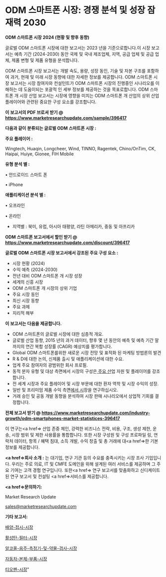 # ODM 스마트폰 시장: 경쟁 분석 및 성장 잠재력 2030

<strong>ODM 스마트폰 시장 2024 (현황 및 향후 동향)</strong>

글로벌 ODM 스마트폰 시장에 대한 보고서는 2023 년을 기준으로합니다.이 시장 보고서는 예측 기간 (2024-2030) 동안 국제 및 국내 제조업체, 지역, 공급 업체 및 공급 업체, 제품 변형 및 제품 유형을 분석합니다.

ODM 스마트폰 시장 보고서는 개발 속도, 용량, 성장 동인, 기술 및 자본 구조를 포함하여 과거, 현재 및 미래 시장 동향에 대한 자세한 정보를 제공합니다. ODM 스마트폰 시장 보고서는 시장 참여자와 컨설턴트가 ODM 스마트폰 시장의 진행중인 시나리오를 이해하는 데 도움이되는 포괄적 인 세부 정보를 제공하는 것을 목표로합니다. ODM 스마트폰 개 시장 산업 보고서는 시장에 영향을 미치는 ODM 스마트폰 개 산업의 상위 산업 플레이어와 관련된 중요한 구성 요소를 강조합니다.



<strong>이 보고서의 PDF 브로셔 받기 @ <a href=https://www.marketresearchupdate.com/sample/396417>https://www.marketresearchupdate.com/sample/396417</a></strong>



<strong>다음과 같이 분류되는 글로벌 ODM 스마트폰 시장 :</strong>



<strong>주요 플레이어 :</strong>

Wingtech, Huaqin, Longcheer, Wind, TINNO, Ragentek, Chino/OnTim, CK, Haipai, Huiye, Gionee, FIH Mobile



<strong>유형 분석 별 :</strong>

• 안드로이드 스마트 폰

• iPhone



<strong>애플리케이션 분석 별 :</strong>

• 오프라인

• 온라인

<ul>
  <li>지역별 : 북미, 유럽, 아시아 태평양, 라틴 아메리카, 중동 및 아프리카</li>
</ul>


<strong>ODM 스마트폰 보고서에서 할인 받기 @ <a href=https://www.marketresearchupdate.com/discount/396417>https://www.marketresearchupdate.com/discount/396417</a></strong>



<strong>글로벌 ODM 스마트폰 시장 보고서에서 강조된 주요 구성 요소 :</strong>
<ul>
  <li>시장 현황 (2024)</li>
  <li>수익 예측 (2024-2030)</li>
  <li>전년 대비 ODM 스마트폰 개 시장 성장</li>
  <li>세계의 신흥 시장</li>
  <li>ODM 스마트폰 개 시장의 상위 기업</li>
  <li>주요 시장 동인</li>
  <li>최신 시장 동향</li>
  <li>주요 과제</li>
  <li>지리적 해부</li>
</ul>


<strong>이 보고서는 다음을 제공합니다.</strong>
<ul>
  <li>ODM 스마트폰의 글로벌 시장에 대한 심층적 개요.</li>
  <li>글로벌 산업 동향, 2015 년의 과거 데이터, 향후 몇 년 동안의 예측 및 예측 기간 말까지의 연간 복합 성장률 (CAGR) 예상치를 평가합니다.</li>
  <li>Global ODM 스마트폰를위한 새로운 시장 전망 및 표적화 된 마케팅 방법론의 발견</li>
  <li>R &amp; D에 대한 논의, 신제품 출시 및 애플리케이션에 대한 수요.</li>
  <li>업계 주요 참여자의 광범위한 회사 프로필.</li>
  <li>동적 분자 유형 및 대상 측면에서 시장의 구성은<a href=> 주요 산</a>업 자원 및 플레이어를 강조합니다.</li>
  <li>전 세계 시장과 주요 플레이어 및 시장 부문에 대한 환자 역학 및 시장 수익의 성장.</li>
  <li>일반 및 프리미엄 제품 수익 측면<a href=>에서 시</a>장을 연구하십시오.</li>
  <li>거래 승인 및 공동 개발 동향을 분석하여 시장 판매 시나리오에서 상업적 기회를 결정합니다.</li>
</ul>



<strong>전체 보고서 받기 @ <a href=https://www.marketresearchupdate.com/industry-growth/odm-smartphones-market-statistices-396417>https://www.marketresearchupdate.com/industry-growth/odm-smartphones-market-statistices-396417</a></strong>

이 연구는<a href=> 산업 존중</a> 체인, 강력한 비즈니스 전략, 비용, 구조, 생성 제한, 운송, 시장 범위 및 제한 사용률을 통합합니다. 또한 시장 구성원 및 구성 프로파일 링, 연락처 데이터, 항목 / 혜택 침대, 소득 개발, 수익 창출 및 총 거래에 대<a href=>한 기본 </a>정보를 제공합니다.



<strong><a href=>회사 소</a>개 :</strong>
는 대기업, 연구 기관 등의 수요를 충족시키는 시장 조사 기업입니다. 우리는 주로 의료, IT 및 CMFE 도메인을 위해 설계된 여러 서비스를 제공하며 그 주요 기여는 고객 경험 연구입니다. 또한<a href=> 연구 보</a>고서를 맞춤화하고 신디케이트 된 연구 보고서 및 컨설팅 <a href=>서비스</a>를 제공합니다.



<strong><a href=>문의하기:</a></strong>

Market Research Update

sales@marketresearchupdate.com



<strong>기타 보고서:</strong>

<a href=https://www.linkedin.com/pulse/배양-접시-시장-동향-및-성장-전망-survey-spotlight-pro-24-analysis/>배양-접시-시장</a>

<a href=https://www.linkedin.com/pulse/활성탄-필터-시장-동향-및-성장-전망-trendsetters-talk-360-analysis-on2vf/>활성탄-필터-시장</a>

<a href=https://www.linkedin.com/pulse/알코올-음주-측정기-및-약물-검사-시장-경쟁-분석-성장-잠재력-7gzxf/>알코올-음주-측정기-및-약물-검사-시장</a>

<a href=https://www.linkedin.com/pulse/자동차-본체-부품-시장-진입-전략-및-위험-평가2030년-survey-savvy-insights-360-analysis-6o2sf/>자동차-본체-부품-시장</a>

<a href=https://www.linkedin.com/pulse/티오펜-시장-동향-및-성장-전망-market-matrix-musings-analysis-wzkef/>티오펜-시장</a>"
